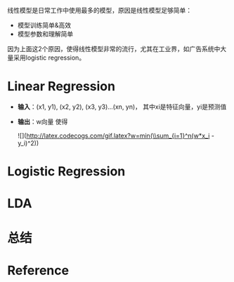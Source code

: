 线性模型是日常工作中使用最多的模型，原因是线性模型足够简单：
- 模型训练简单&高效
- 模型参数和理解简单

因为上面这2个原因，使得线性模型非常的流行，尤其在工业界，如广告系统中大量采用logistic regression。

# Linear Regression
- **输入**：(x1, y1), (x2, y2), (x3, y3)...(xn, yn)， 其中xi是特征向量，yi是预测值
- **输出**：w向量 使得 
   
   ![](http://latex.codecogs.com/gif.latex?w=min(\\sum_{i=1}^n(w*x_i - y_i)^2)) 


# Logistic Regression

# LDA

# 总结

# Reference
